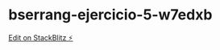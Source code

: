 # bserrang-ejercicio-5-w7edxb

[Edit on StackBlitz ⚡️](https://stackblitz.com/edit/bserrang-ejercicio-5-w7edxb)